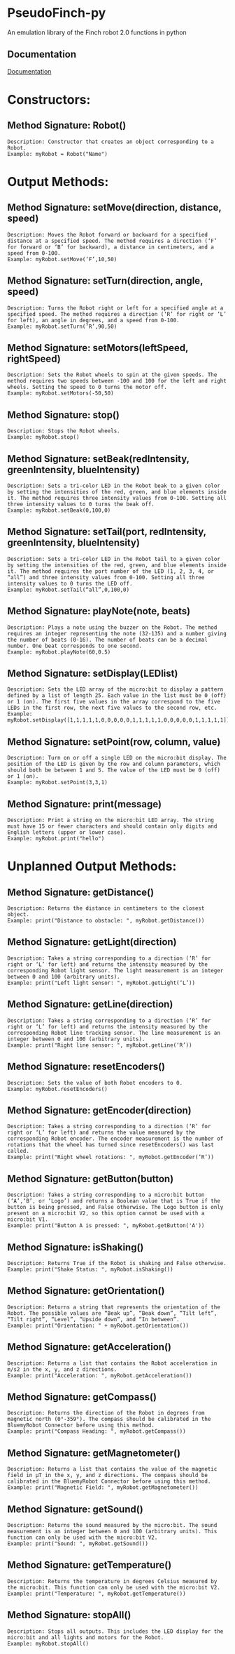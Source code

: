 
# PseudoFinch-py

An emulation library of the Finch robot 2.0 functions in python


## Documentation

[Documentation]([https://example.com](https://quarksay.github.io/PseudoFinch-py/))

# Constructors: 
## Method Signature: Robot()
    Description: Constructor that creates an object corresponding to a Robot.
    Example: myRobot = Robot("Name")

# Output Methods: 

## Method Signature: setMove(direction, distance, speed)
    Description: Moves the Robot forward or backward for a specified distance at a specified speed. The method requires a direction (‘F’ for forward or ‘B’ for backward), a distance in centimeters, and a speed from 0-100.
    Example: myRobot.setMove(‘F’,10,50)

## Method Signature: setTurn(direction, angle, speed)
    Description: Turns the Robot right or left for a specified angle at a specified speed. The method requires a direction (‘R’ for right or ‘L’ for left), an angle in degrees, and a speed from 0-100.
    Example: myRobot.setTurn(‘R’,90,50)

## Method Signature: setMotors(leftSpeed, rightSpeed)
    Description: Sets the Robot wheels to spin at the given speeds. The method requires two speeds between -100 and 100 for the left and right wheels. Setting the speed to 0 turns the motor off.
    Example: myRobot.setMotors(-50,50)

## Method Signature: stop()
    Description: Stops the Robot wheels.
    Example: myRobot.stop()

## Method Signature: setBeak(redIntensity, greenIntensity, blueIntensity)
    Description: Sets a tri-color LED in the Robot beak to a given color by setting the intensities of the red, green, and blue elements inside it. The method requires three intensity values from 0-100. Setting all three intensity values to 0 turns the beak off.
    Example: myRobot.setBeak(0,100,0)

## Method Signature: setTail(port, redIntensity, greenIntensity, blueIntensity)
    Description: Sets a tri-color LED in the Robot tail to a given color by setting the intensities of the red, green, and blue elements inside it. The method requires the port number of the LED (1, 2, 3, 4, or “all”) and three intensity values from 0-100. Setting all three intensity values to 0 turns the LED off.
    Example: myRobot.setTail(“all”,0,100,0)

## Method Signature: playNote(note, beats)
    Description: Plays a note using the buzzer on the Robot. The method requires an integer representing the note (32-135) and a number giving the number of beats (0-16). The number of beats can be a decimal number. One beat corresponds to one second.
    Example: myRobot.playNote(60,0.5)

## Method Signature: setDisplay(LEDlist)
    Description: Sets the LED array of the micro:bit to display a pattern defined by a list of length 25. Each value in the list must be 0 (off) or 1 (on). The first five values in the array correspond to the five LEDs in the first row, the next five values to the second row, etc.
    Example: myRobot.setDisplay([1,1,1,1,1,0,0,0,0,0,1,1,1,1,1,0,0,0,0,0,1,1,1,1,1])

## Method Signature: setPoint(row, column, value)
    Description: Turn on or off a single LED on the micro:bit display. The position of the LED is given by the row and column parameters, which should both be between 1 and 5. The value of the LED must be 0 (off) or 1 (on).
    Example: myRobot.setPoint(3,3,1)

## Method Signature: print(message)
    Description: Print a string on the micro:bit LED array. The string must have 15 or fewer characters and should contain only digits and English letters (upper or lower case).
    Example: myRobot.print("hello")


# Unplanned Output Methods: 

 ## Method Signature: getDistance()
    Description: Returns the distance in centimeters to the closest object.
    Example: print("Distance to obstacle: ", myRobot.getDistance())

## Method Signature: getLight(direction)
    Description: Takes a string corresponding to a direction (‘R’ for right or ‘L’ for left) and returns the intensity measured by the corresponding Robot light sensor. The light measurement is an integer between 0 and 100 (arbitrary units).
    Example: print("Left light sensor: ", myRobot.getLight(‘L’))

## Method Signature: getLine(direction)
    Description: Takes a string corresponding to a direction (‘R’ for right or ‘L’ for left) and returns the intensity measured by the corresponding Robot line tracking sensor. The line measurement is an integer between 0 and 100 (arbitrary units).
    Example: print("Right line sensor: ", myRobot.getLine(‘R’))

## Method Signature: resetEncoders()
    Description: Sets the value of both Robot encoders to 0.
    Example: myRobot.resetEncoders()

## Method Signature: getEncoder(direction)
    Description: Takes a string corresponding to a direction (‘R’ for right or ‘L’ for left) and returns the value measured by the corresponding Robot encoder. The encoder measurement is the number of rotations that the wheel has turned since resetEncoders() was last called.
    Example: print("Right wheel rotations: ", myRobot.getEncoder(‘R’))

## Method Signature: getButton(button)
    Description: Takes a string corresponding to a micro:bit button (‘A’,‘B’, or ‘Logo’) and returns a Boolean value that is True if the button is being pressed, and False otherwise. The Logo button is only present on a micro:bit V2, so this option cannot be used with a micro:bit V1.
    Example: print("Button A is pressed: ", myRobot.getButton('A'))

## Method Signature: isShaking()
    Description: Returns True if the Robot is shaking and False otherwise.
    Example: print("Shake Status: ", myRobot.isShaking())

## Method Signature: getOrientation()
    Description: Returns a string that represents the orientation of the Robot. The possible values are “Beak up”, “Beak down”, “Tilt left”, “Tilt right”, “Level”, “Upside down”, and “In between”.
    Example: print("Orientation: " + myRobot.getOrientation())

## Method Signature: getAcceleration()
    Description: Returns a list that contains the Robot acceleration in m/s2 in the x, y, and z directions.
    Example: print("Acceleration: ", myRobot.getAcceleration())

## Method Signature: getCompass()
    Description: Returns the direction of the Robot in degrees from magnetic north (0°-359°). The compass should be calibrated in the BluemyRobot Connector before using this method.
    Example: print("Compass Heading: ", myRobot.getCompass())

## Method Signature: getMagnetometer()
    Description: Returns a list that contains the value of the magnetic field in µT in the x, y, and z directions. The compass should be calibrated in the BluemyRobot Connector before using this method.
    Example: print("Magnetic Field: ", myRobot.getMagnetometer())

## Method Signature: getSound()
    Description: Returns the sound measured by the micro:bit. The sound measurement is an integer between 0 and 100 (arbitrary units). This function can only be used with the micro:bit V2.
    Example: print("Sound: ", myRobot.getSound())

## Method Signature: getTemperature()
    Description: Returns the temperature in degrees Celsius measured by the micro:bit. This function can only be used with the micro:bit V2.
    Example: print("Temperature: ", myRobot.getTemperature())

## Method Signature: stopAll()
    Description: Stops all outputs. This includes the LED display for the micro:bit and all lights and motors for the Robot.
    Example: myRobot.stopAll()
